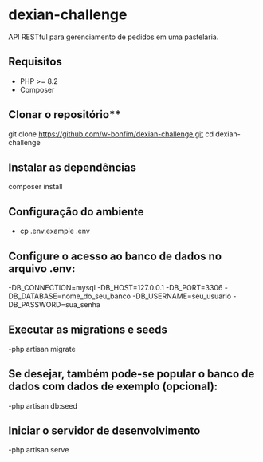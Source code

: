 # dexian-challenge

API RESTful para gerenciamento de pedidos em uma pastelaria.

## Requisitos

- PHP >= 8.2
- Composer

## Clonar o repositório**
   git clone https://github.com/w-bonfim/dexian-challenge.git
   cd dexian-challenge

## Instalar as dependências

composer install

## Configuração do ambiente
- cp .env.example .env
  
## Configure o acesso ao banco de dados no arquivo .env:

  -DB_CONNECTION=mysql
  -DB_HOST=127.0.0.1
  -DB_PORT=3306
  -DB_DATABASE=nome_do_seu_banco
  -DB_USERNAME=seu_usuario
  -DB_PASSWORD=sua_senha
   
## Executar as migrations e seeds

-php artisan migrate

## Se desejar, também pode-se popular o banco de dados com dados de exemplo (opcional):

-php artisan db:seed

## Iniciar o servidor de desenvolvimento
   
-php artisan serve

